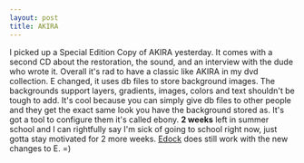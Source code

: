 ```yaml
--- 
layout: post
title: AKIRA
---
```

I picked up a Special Edition Copy of AKIRA yesterday.  It comes with a second CD about the restoration, the sound, and an interview with the dude who wrote it.  Overall it's rad to have a classic like AKIRA in my dvd collection.  E changed, it uses db files to store background images.  The backgrounds support layers, gradients, images, colors and text shouldn't be tough to add.  It's cool because you can simply give db files to other people and they get the exact same look you have the background stored as.  It's got a tool to configure them it's called ebony.  <B>2 weeks</B> left in summer school and I can rightfully say I'm sick of going to school right now, just gotta stay motivated for 2 more weeks.    <a href="/edock">Edock</a> does still work with the new changes to E. =)  
